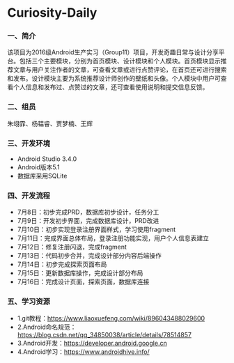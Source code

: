 # Curiosity-Daily

### 一、简介
该项目为2016级Android生产实习（Group11）项目，开发奇趣日常与设计分享平台。包括三个主要模块，分别为首页模块、设计模块和个人模块。首页模块显示推荐文章与用户关注作者的文章，可查看文章或进行点赞评论，在首页还可进行搜索和发布。设计模块主要为系统推荐设计师创作的壁纸和头像。个人模块中用户可查看个人信息和发布过、点赞过的文章，还可查看使用说明和提交信息反馈。

### 二、组员
朱翊霏、杨韫睿、贾梦楠、王辉

### 三、开发环境
  - Android Studio 3.4.0
  - Android版本5.1
  - 数据库采用SQLite

### 四、开发流程
  - 7月8日：初步完成PRD，数据库初步设计，任务分工
  - 7月9日：开发初步界面，完成数据库设计，PRD改进
  - 7月10日：初步实现登录注册界面样式，学习使用fragment
  - 7月11日：完成界面总体布局，登录注册功能实现，用户个人信息表建立
  - 7月12日：修复注册闪退，完成fragment
  - 7月13日：代码初步合并，完成设计部分内容后端操作
  - 7月14日：初步完成探索页面布局
  - 7月15日：更新数据库操作，完成设计部分布局
  - 7月16日：完成设计页面，探索页面，数据库连接
  
### 五、学习资源
  - 1.git教程：https://www.liaoxuefeng.com/wiki/896043488029600
  - 2.Android命名规范：https://blog.csdn.net/qq_34850038/article/details/78514857
  - 3.Android开发：https://developer.android.google.cn
  - 4.Android学习：https://www.androidhive.info/
